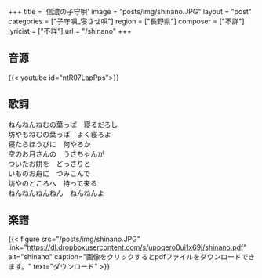 +++
title = '信濃の子守唄'
image = "posts/img/shinano.JPG"
layout = "post"
categories = ["子守唄_寝させ唄"]
region = ["長野県"]
composer = ["不詳"]
lyricist = ["不詳"]
url = "/shinano"
+++

## 音源
{{< youtube id="ntR07LapPps">}}

## 歌詞
ねんねんねむの葉っぱ　寝るだろし  
坊やもねむの葉っぱ　よく寝ろよ  
寝たらほうびに　何やろか  
空のお月さんの　うさちゃんが  
ついたお餅を　どっさりと  
いものお舟に　つみこんで  
坊やのところへ　持って来る  
ねんねんねんねん　ねんねんよ  

## 楽譜
{{< figure src="/posts/img/shinano.JPG" link="https://dl.dropboxusercontent.com/s/uppqero0ui1x69j/shinano.pdf" alt="shinano" caption="画像をクリックするとpdfファイルをダウンロードできます。" text="ダウンロード" >}}
